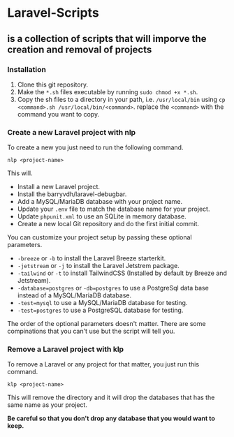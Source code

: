 # Laravel-Scripts
## is a collection of scripts that will imporve the creation and removal of projects

### Installation

1. Clone this git repository.
2. Make the `*.sh` files executable by running `sudo chmod +x *.sh`.
3. Copy the sh files to a directory in your path, i.e. `/usr/local/bin` using `cp <command>.sh /usr/local/bin/<command>`.
replace the `<command>` with the command you want to copy.

### Create a new Laravel project with nlp

To create a new you just need to run the following command.

`nlp <project-name>`

This will. 

* Install a new Laravel project.
* Install the barryvdh/laravel-debugbar. 
* Add a MySQL/MariaDB database with your project name.
* Update your `.env` file to match the database name for your project.
* Update `phpunit.xml` to use an SQLite in memory database.
* Create a new local Git repository and do the first initial commit.
 
You can customize your project setup by passing these optional parameters.

* `-breeze` or `-b` to install the Laravel Breeze starterkit.
* `-jetstream` or `-j` to install the Laravel Jetstrem package.
* `-tailwind` or `-t` to install TailwindCSS (Installed by default by Breeze and Jetstream).
* `-database=postgres` or `-db=postgres` to use a PostgreSql data base instead of a MySQL/MariaDB database.
* `-test=mysql` to use a MySQL/MariaDB database for testing.
* `-test=postgres` to use a PostgreSQL database for testing.

The order of the optional parameters doesn't matter.
There are some compinations that you can't use but the script will tell you.

### Remove a Laravel project with klp

To remove a Laravel or any project for that matter, you just run this command.

`klp <project-name>`

This will remove the directory and it will drop the databases that has the same name as your project.

**Be careful so that you don't drop any database that you would want to keep.**


